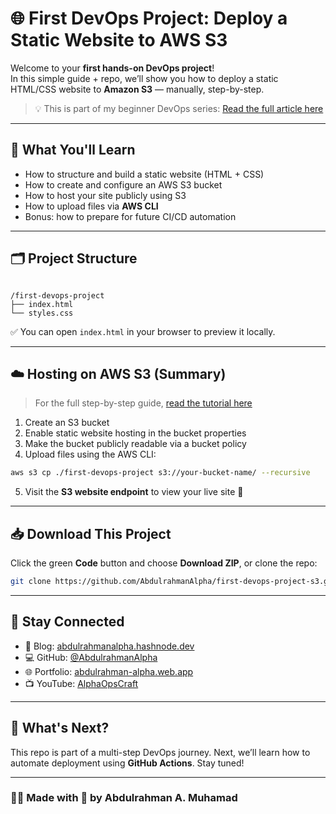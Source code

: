 # 🌐 First DevOps Project: Deploy a Static Website to AWS S3

Welcome to your **first hands-on DevOps project**!  
In this simple guide + repo, we’ll show you how to deploy a static HTML/CSS website to **Amazon S3** — manually, step-by-step.

> 💡 This is part of my beginner DevOps series: [Read the full article here](https://abdulrahmanalpha.hashnode.dev/your-first-devops-project-deploy-a-static-website-to-aws-s3-step-by-step-guide)

---

## 🚀 What You'll Learn

- How to structure and build a static website (HTML + CSS)
- How to create and configure an AWS S3 bucket
- How to host your site publicly using S3
- How to upload files via **AWS CLI**
- Bonus: how to prepare for future CI/CD automation

---

## 🗂️ Project Structure

```

/first-devops-project
├── index.html
└── styles.css

````

✅ You can open `index.html` in your browser to preview it locally.

---

## ☁️ Hosting on AWS S3 (Summary)

> For the full step-by-step guide, [read the tutorial here](https://abdulrahmanalpha.hashnode.dev/your-first-devops-project-deploy-a-static-website-to-aws-s3-step-by-step-guide)

1. Create an S3 bucket  
2. Enable static website hosting in the bucket properties  
3. Make the bucket publicly readable via a bucket policy  
4. Upload files using the AWS CLI:

```bash
aws s3 cp ./first-devops-project s3://your-bucket-name/ --recursive
````

5. Visit the **S3 website endpoint** to view your live site 🎉

---

## 📥 Download This Project

Click the green **Code** button and choose **Download ZIP**, or clone the repo:

```bash
git clone https://github.com/AbdulrahmanAlpha/first-devops-project-s3.git
```

---

## 🔗 Stay Connected

* 🧠 Blog: [abdulrahmanalpha.hashnode.dev](https://abdulrahmanalpha.hashnode.dev)
* 💻 GitHub: [@AbdulrahmanAlpha](https://github.com/AbdulrahmanAlpha)
* 🌐 Portfolio: [abdulrahman-alpha.web.app](https://abdulrahman-alpha.web.app)
* 📺 YouTube: [AlphaOpsCraft](https://www.youtube.com/@alphaopscraft)

---

## 🧪 What's Next?

This repo is part of a multi-step DevOps journey.
Next, we’ll learn how to automate deployment using **GitHub Actions**. Stay tuned!

---

### 👨‍💻 Made with 💙 by Abdulrahman A. Muhamad
